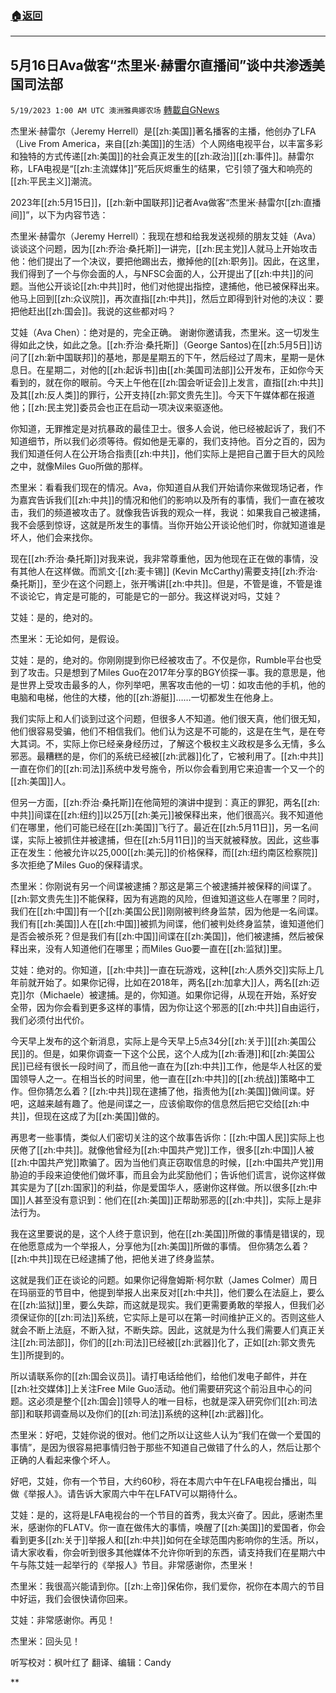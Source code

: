 ###  [:house:返回](README.md)
---


## 5月16日Ava做客“杰里米·赫雷尔直播间”谈中共渗透美国司法部
`5/19/2023 1:00 AM UTC 澳洲雅典娜农场` [轉載自GNews](https://gnews.org/articles/1312426)

杰里米·赫雷尔（Jeremy Herrell）是[[zh:美国]]著名播客的主播，他创办了LFA（Live From America，来自[[zh:美国]]的生活）个人网络电视平台，以丰富多彩和独特的方式传递[[zh:美国]]的社会真正发生的[[zh:政治]][[zh:事件]]。赫雷尔称，LFA电视是“[[zh:主流媒体]]”死后灰烬重生的结果，它引领了强大和响亮的[[zh:平民主义]]潮流。

2023年[[zh:5月15日]]，[[zh:新中国联邦]]记者Ava做客“杰里米·赫雷尔[[zh:直播间]]”，以下为内容节选：

杰里米·赫雷尔（Jeremy Herrell）：我现在想和给我发送视频的朋友艾娃（Ava）谈谈这个问题，因为[[zh:乔治·桑托斯]]一讲完，[[zh:民主党]]人就马上开始攻击他：他们提出了一个决议，要把他踢出去，撤掉他的[[zh:职务]]。因此，在这里，我们得到了一个与你会面的人，与NFSC会面的人，公开提出了[[zh:中共]]的问题。当他公开谈论[[zh:中共]]时，他们对他提出指控，逮捕他，他已被保释出来。他马上回到[[zh:众议院]]，再次直指[[zh:中共]]，然后立即得到针对他的决议：要把他赶出[[zh:国会]]。我说的这些都对吗？

艾娃（Ava Chen）：绝对是的，完全正确。 谢谢你邀请我，杰里米。这一切发生得如此之快，如此之急。[[zh:乔治·桑托斯]]（George Santos)在[[zh:5月5日]]访问了[[zh:新中国联邦]]的基地，那是星期五的下午，然后经过了周末，星期一是休息日。在星期二，对他的[[zh:起诉书]]由[[zh:美国司法部]]公开发布，正如你今天看到的，就在你的眼前。今天上午他在[[zh:国会听证会]]上发言，直指[[zh:中共]]及其[[zh:反人类]]的罪行，公开支持[[zh:郭文贵先生]]。今天下午媒体都在报道他；[[zh:民主党]]委员会也正在启动一项决议来驱逐他。

你知道，无罪推定是对抗暴政的最佳卫士。很多人会说，他已经被起诉了，我们不知道细节，所以我们必须等待。假如他是无辜的，我们支持他。百分之百的，因为我们知道任何人在公开场合指责[[zh:中共]]，他们实际上是把自己置于巨大的风险之中，就像Miles Guo所做的那样。

杰里米：看看我们现在的情况。Ava，你知道自从我们开始请你来做现场记者，作为嘉宾告诉我们[[zh:中共]]的情况和他们的影响以及所有的事情，我们一直在被攻击，我们的频道被攻击了。就像我告诉我的观众一样，我说：如果我自己被逮捕，我不会感到惊讶，这就是所发生的事情。当你开始公开谈论他们时，你就知道谁是坏人，他们会来找你。

现在[[zh:乔治·桑托斯]]对我来说，我非常尊重他，因为他现在正在做的事情，没有其他人在这样做。而凯文·[[zh:麦卡锡]] (Kevin McCarthy)需要支持[[zh:乔治·桑托斯]]，至少在这个问题上，张开嘴讲[[zh:中共]]。但是，不管是谁，不管是谁不谈论它，肯定是可能的，可能是它的一部分。我这样说对吗，艾娃？

艾娃：是的，绝对的。

杰里米：无论如何，是假设。

艾娃：是的，绝对的。你刚刚提到你已经被攻击了。不仅是你，Rumble平台也受到了攻击。只是想到了Miles Guo在2017年分享的BGY侦探一事。我的意思是，他是世界上受攻击最多的人，你列举吧，黑客攻击他的一切：如攻击他的手机，他的电脑和电梯，他住的大楼，他的[[zh:游艇]]……一切都发生在他身上。

我们实际上和人们谈到过这个问题，但很多人不知道。他们很天真，他们很无知，他们很容易受骗，他们不相信我们。他们认为这是不可能的，这是在生气，是在夸大其词。不，实际上你已经亲身经历过，了解这个极权主义政权是多么无情，多么邪恶。最糟糕的是，你们的系统已经被[[zh:武器]]化了，它被利用了。[[zh:中共]]一直在你们的[[zh:司法]]系统中发号施令，所以你会看到用它来迫害一个又一个的[[zh:美国]]人。

但另一方面，[[zh:乔治·桑托斯]]在他简短的演讲中提到：真正的罪犯，两名[[zh:中共]]间谍在[[zh:纽约]]以25万[[zh:美元]]被保释出来，他们很高兴。我不知道他们在哪里，他们可能已经在[[zh:美国]]飞行了。最近在[[zh:5月11日]]，另一名间谍，实际上被抓住并被逮捕，但在[[zh:5月11日]]的当天就被释放。因此，这些事正在发生：他被允许以25,000[[zh:美元]]的价格保释，而[[zh:纽约南区检察院]]多次拒绝了Miles Guo的保释请求。

杰里米：你刚说有另一个间谍被逮捕？那这是第三个被逮捕并被保释的间谍了。[[zh:郭文贵先生]]不能保释，因为有逃跑的风险，但谁知道这些人在哪里？同时，我们在[[zh:中国]]有一个[[zh:美国公民]]刚刚被判终身监禁，因为他是一名间谍。我们有[[zh:美国]]人在[[zh:中国]]被抓为间谍，他们被判处终身监禁，谁知道他们是否会被杀死？但是我们有[[zh:中国]]间谍在[[zh:美国]]，他们被逮捕，然后被保释出来，没有人知道他们在哪里；而Miles Guo要一直在[[zh:监狱]]里。

艾娃：绝对的。你知道，[[zh:中共]]一直在玩游戏，这种[[zh:人质外交]]实际上几年前就开始了。如果你记得，比如在2018年，两名[[zh:加拿大]]人，两名[[zh:迈克]]尔（Michaele）被逮捕。是的，你知道。如果你记得，从现在开始，系好安全带，因为你会看到更多这样的事情，因为你让这个邪恶的[[zh:中共]]自由运行，我们必须付出代价。

今天早上发布的这个新消息，实际上是今天早上5点34分[[zh:关于]][[zh:美国公民]]的。但是，如果你调查一下这个公民，这个人成为[[zh:香港]]和[[zh:美国公民]]已经有很长一段时间了，而且他一直在为[[zh:中共]]工作，他是华人社区的爱国领导人之一。在相当长的时间里，他一直在[[zh:中共]]的[[zh:统战]]策略中工作。但你猜怎么着？[[zh:中共]]现在逮捕了他，指责他为[[zh:美国]]做间谍。好吧，这越来越有趣了。他是间谍之一，应该偷取你的信息然后把它交给[[zh:中共]]，但现在这成了为[[zh:美国]]做的。

再思考一些事情，类似人们密切关注的这个故事告诉你：[[zh:中国人民]]实际上也厌倦了[[zh:中共]]。就像他曾经为[[zh:中国共产党]]工作，很多[[zh:中国]]人被[[zh:中国共产党]]欺骗了。因为当他们真正窃取信息的时候，[[zh:中国共产党]]用胁迫的手段来迫使他们做坏事，而且会为此奖励他们；告诉他们谎言，说你这样做其实是为了[[zh:国家]]的利益，你是爱国华人，感谢你这样做。所以很多[[zh:中国]]人甚至没有意识到：他们在[[zh:美国]]正帮助邪恶的[[zh:中共]]，实际上是非法行为。

我在这里要说的是，这个人终于意识到，他在[[zh:美国]]所做的事情是错误的，现在他愿意成为一个举报人，分享他为[[zh:美国]]所做的事情。 但你猜怎么着？[[zh:中共]]现在已经逮捕了他，把他关进了终身监禁。

这就是我们正在谈论的问题。如果你记得詹姆斯·柯尔默（James Colmer）周日在玛丽亚的节目中，他提到举报人出来反对[[zh:中共]]，他们要么在法庭上，要么在[[zh:监狱]]里，要么失踪，而这就是现实。我们更需要勇敢的举报人，但我们必须保证你的[[zh:司法]]系统，它实际上是可以在第一时间维护正义的。否则这些人就会不断上法庭，不断入狱，不断失踪。因此，这就是为什么我们需要人们真正关注[[zh:司法部]]，你们的[[zh:司法]]已经被[[zh:武器]]化了，正如[[zh:郭文贵先生]]所提到的。

所以请联系你的[[zh:国会议员]]。请打电话给他们，给他们发电子邮件，并在[[zh:社交媒体]]上关注Free Mile Guo活动。他们需要研究这个前沿且中心的问题。这必须是整个[[zh:国会]]领导人的唯一目标，也就是深入研究你们[[zh:司法部]]和联邦调查局以及你们的[[zh:司法]]系统的这种[[zh:武器]]化。

杰里米：好吧，艾娃你说的很对。他们之所以让这些人认为“我们在做一个爱国的事情”，是因为很容易把事情归咎于那些不知道自己做错了什么的人，然后让那个正确的人看起来像个坏人。

好吧，艾娃，你有一个节目，大约60秒，将在本周六中午在LFA电视台播出，叫做《举报人》。请告诉大家周六中午在LFATV可以期待什么。

艾娃：是的，这将是LFA电视台的一个节目的首秀，我太兴奋了。因此，感谢杰里米，感谢你的FLATV。你一直在做伟大的事情，唤醒了[[zh:美国]]的爱国者，你会看到更多[[zh:关于]]举报人和[[zh:中共]]如何在全球范围内影响你的生活。所以，请大家收看，你会听到很多其他媒体不允许你听到的东西，请支持我们在星期六中午与陈艾娃一起举行的《举报人》节目。非常感谢你，杰里米！

杰里米：我很高兴能请到你。[[zh:上帝]]保佑你，我们爱你，祝你在本周六的节目中好运，我们会很快请你回来。

艾娃：非常感谢你。再见！

杰里米：回头见！

听写校对：枫叶红了
翻译、编辑：Candy



**
